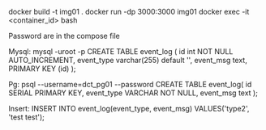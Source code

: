 docker build -t img01 .
docker run -dp 3000:3000 img01
docker exec -it <container_id> bash

Password are in the compose file

Mysql:
mysql -uroot -p
CREATE TABLE event_log (
    id int NOT NULL AUTO_INCREMENT,
    event_type varchar(255) default '',
    event_msg text,
    PRIMARY KEY (id)
);

Pg:
psql --username=dct_pg01 --password
CREATE TABLE event_log(
   id SERIAL PRIMARY KEY,
   event_type VARCHAR NOT NULL,
   event_msg text
);

Insert:
INSERT INTO event_log(event_type, event_msg) VALUES('type2', 'test test');